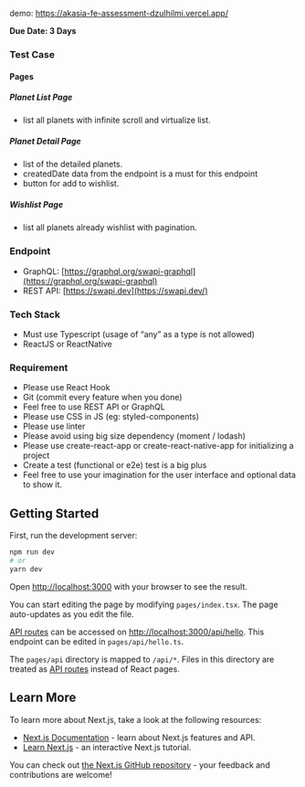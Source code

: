 demo: https://akasia-fe-assessment-dzulhilmi.vercel.app/

**Due Date: 3 Days**

### Test Case

#### Pages
##### Planet List Page
 - list all planets with infinite scroll and virtualize list.
##### Planet Detail Page
 - list of the detailed planets.
 - createdDate data from the endpoint is a must for this endpoint
 - button for add to wishlist.
##### Wishlist Page
- list all planets already wishlist with pagination.

### Endpoint
-   GraphQL: [https://graphql.org/swapi-graphql](https://graphql.org/swapi-graphql)
-   REST API: [https://swapi.dev](https://swapi.dev/)
    
### Tech Stack
-   Must use Typescript (usage of “any” as a type is not allowed)
-   ReactJS or ReactNative
    
### Requirement
-   Please use React Hook
-   Git (commit every feature when you done)
-   Feel free to use REST API or GraphQL
-   Please use CSS in JS (eg: styled-components)
-   Please use linter
-   Please avoid using big size dependency (moment / lodash)
-   Please use create-react-app or create-react-native-app for initializing a project
-   Create a test (functional or e2e) test is a big plus
-   Feel free to use your imagination for the user interface and optional data to show it.

## Getting Started

First, run the development server:

```bash
npm run dev
# or
yarn dev
```

Open [http://localhost:3000](http://localhost:3000) with your browser to see the result.

You can start editing the page by modifying `pages/index.tsx`. The page auto-updates as you edit the file.

[API routes](https://nextjs.org/docs/api-routes/introduction) can be accessed on [http://localhost:3000/api/hello](http://localhost:3000/api/hello). This endpoint can be edited in `pages/api/hello.ts`.

The `pages/api` directory is mapped to `/api/*`. Files in this directory are treated as [API routes](https://nextjs.org/docs/api-routes/introduction) instead of React pages.

## Learn More

To learn more about Next.js, take a look at the following resources:

- [Next.js Documentation](https://nextjs.org/docs) - learn about Next.js features and API.
- [Learn Next.js](https://nextjs.org/learn) - an interactive Next.js tutorial.

You can check out [the Next.js GitHub repository](https://github.com/vercel/next.js/) - your feedback and contributions are welcome!

